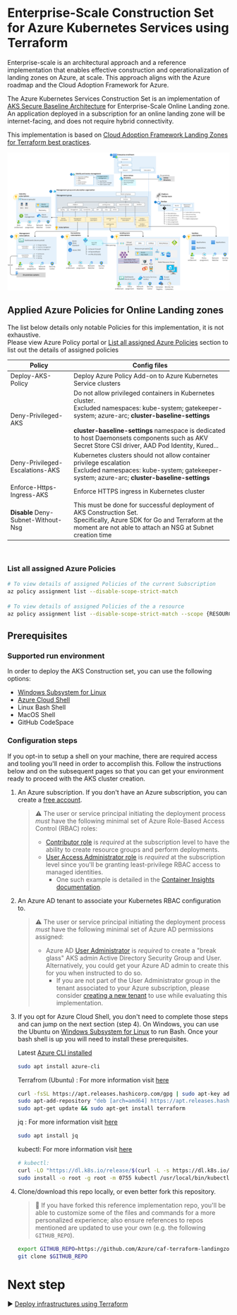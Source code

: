 # Enterprise-Scale Construction Set for Azure Kubernetes Services using Terraform

Enterprise-scale is an architectural approach and a reference implementation that enables effective construction and operationalization of landing zones on Azure, at scale. This approach aligns with the Azure roadmap and the Cloud Adoption Framework for Azure.

The Azure Kubernetes Services Construction Set is an implementation of [AKS Secure Baseline Architecture](https://github.com/mspnp/aks-secure-baseline) for Enterprise-Scale Online Landing zone. An application deployed in a subscription for an online landing zone will be internet-facing, and does not require hybrid connectivity.

This implementation is based on [Cloud Adoption Framework Landing Zones for Terraform best practices](https://github.com/Azure/caf-terraform-landingzones).

![network](pictures/ns-vwan2.png)

## Applied Azure Policies for Online Landing zones

The list below details only notable Policies for this implementation, it is not exhaustive.  
Please view Azure Policy portal or [List all assigned Azure Policies](#list-all-assigned-azure-policies) section to list out the details of assigned policies

| Policy                          | Config files                                                                                                                                                                                                                                                                                                                     |
|---------------------------------|----------------------------------------------------------------------------------------------------------------------------------------------------------------------------------------------------------------------------------------------------------------------------------------------------------------------------------|
| Deploy-AKS-Policy               | Deploy Azure Policy Add-on to Azure Kubernetes Service clusters                                                                                                                                                                                                                                                                  |
| Deny-Privileged-AKS             | Do not allow privileged containers in Kubernetes cluster. <br /> Excluded namespaces: kube-system; gatekeeper-system; azure-arc; **cluster-baseline-settings** <br /> <br />  **cluster-baseline-settings** namespace is dedicated to host Daemonsets components such as AKV Secret Store CSI driver, AAD Pod Identity, Kured... |
| Deny-Privileged-Escalations-AKS | Kubernetes clusters should not allow container privilege escalation <br /> Excluded namespaces: kube-system; gatekeeper-system; azure-arc; **cluster-baseline-settings**                                                                                                                                                         |
| Enforce-Https-Ingress-AKS       | Enforce HTTPS ingress in Kubernetes cluster                                                                                                                                                                                                                                                                                      |
| **Disable** Deny-Subnet-Without-Nsg            | This must be done for successful deployment of AKS Construction Set. <br /> Specifically, Azure SDK for Go and Terraform at the moment are not able to attach an NSG at Subnet creation time                                                                                                                                                                                                                                                                          |

<br />

### List all assigned Azure Policies

```Bash
# To view details of assigned Policies of the current Subscription
az policy assignment list --disable-scope-strict-match

# To view details of assigned Policies of the a resource
az policy assignment list --disable-scope-strict-match --scope {RESOURCEID} 
```

## Prerequisites

### Supported run environment

In order to deploy the AKS Construction set, you can use the following options:

- [Windows Subsystem for Linux](https://docs.microsoft.com/windows/wsl/about#what-is-wsl-2)
- [Azure Cloud Shell](https://shell.azure.com)
- Linux Bash Shell
- MacOS Shell
- GitHub CodeSpace

### Configuration steps

If you opt-in to setup a shell on your machine, there are required access and tooling you'll need in order to accomplish this. Follow the instructions below and on the subsequent pages so that you can get your environment ready to proceed with the AKS cluster creation.

1. An Azure subscription. If you don't have an Azure subscription, you can create a [free account](https://azure.microsoft.com/free).

   > :warning: The user or service principal initiating the deployment process _must_ have the following minimal set of Azure Role-Based Access Control (RBAC) roles:
   >
   > * [Contributor role](https://docs.microsoft.com/azure/role-based-access-control/built-in-roles#contributor) is _required_ at the subscription level to have the ability to create resource groups and perform deployments.
   > * [User Access Administrator role](https://docs.microsoft.com/azure/role-based-access-control/built-in-roles#user-access-administrator) is _required_ at the subscription level since you'll be granting least-privilege RBAC access to managed identities.
   >   * One such example is detailed in the [Container Insights documentation](https://docs.microsoft.com/azure/azure-monitor/insights/container-insights-troubleshoot#authorization-error-during-onboarding-or-update-operation).

2. An Azure AD tenant to associate your Kubernetes RBAC configuration to.

   > :warning: The user or service principal initiating the deployment process _must_ have the following minimal set of Azure AD permissions assigned:
   >
   > * Azure AD [User Administrator](https://docs.microsoft.com/azure/active-directory/users-groups-roles/directory-assign-admin-roles#user-administrator-permissions) is _required_ to create a "break glass" AKS admin Active Directory Security Group and User. Alternatively, you could get your Azure AD admin to create this for you when instructed to do so.
   >   * If you are not part of the User Administrator group in the tenant associated to your Azure subscription, please consider [creating a new tenant](https://docs.microsoft.com/azure/active-directory/fundamentals/active-directory-access-create-new-tenant#create-a-new-tenant-for-your-organization) to use while evaluating this implementation.

3. If you opt for Azure Cloud Shell, you don't need to complete those steps and can jump on the next section (step 4).  On Windows, you can use the Ubuntu on [Windows Subsystem for Linux](https://docs.microsoft.com/windows/wsl/about#what-is-wsl-2) to run Bash. Once your bash shell is up you will need to install these prerequisites.

   Latest [Azure CLI installed](https://docs.microsoft.com/cli/azure/install-azure-cli?view=azure-cli-latest)

   ```bash
   sudo apt install azure-cli
   ```

   Terrafrom (Ubuntu) : For more information visit [here](https://learn.hashicorp.com/tutorials/terraform/install-cli)

   ```bash
   curl -fsSL https://apt.releases.hashicorp.com/gpg | sudo apt-key add -
   sudo apt-add-repository "deb [arch=amd64] https://apt.releases.hashicorp.com $(lsb_release -cs) main"
   sudo apt-get update && sudo apt-get install terraform
   ```

   jq : For more information visit [here](https://stedolan.github.io/jq/download/)

   ```bash
   sudo apt install jq
   ```

   kubectl: For more information visit [here](https://kubernetes.io/docs/tasks/tools/install-kubectl/) 

   ```bash
   # kubectl: 
   curl -LO "https://dl.k8s.io/release/$(curl -L -s https://dl.k8s.io/release/stable.txt)/bin/linux/amd64/kubectl"
   sudo install -o root -g root -m 0755 kubectl /usr/local/bin/kubectl
   ```

4. Clone/download this repo locally, or even better fork this repository.

   > :twisted_rightwards_arrows: If you have forked this reference implementation repo, you'll be able to customize some of the files and commands for a more personalized experience; also ensure references to repos mentioned are updated to use your own (e.g. the following `GITHUB_REPO`).

   ```bash
   export GITHUB_REPO=https://github.com/Azure/caf-terraform-landingzones-starter.git
   git clone $GITHUB_REPO
   ```


# Next step

:arrow_forward: [Deploy infrastructures using Terraform](./01-terraform.md)
